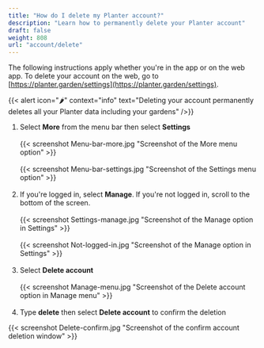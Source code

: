 ```yaml
---
title: "How do I delete my Planter account?"
description: "Learn how to permanently delete your Planter account"
draft: false
weight: 808
url: "account/delete"
---
```


The following instructions apply whether you're in the app or on the web app. To delete your account on the web, go to [https://planter.garden/settings](https://planter.garden/settings).

{{< alert icon="🌶️" context="info" text="Deleting your account permanently deletes all your Planter data including your gardens" />}}

1. Select **More** from the menu bar then select **Settings**<br /><br />
{{< screenshot Menu-bar-more.jpg "Screenshot of the More menu option" >}}<br /><br />
{{< screenshot Menu-bar-settings.jpg "Screenshot of the Settings menu option" >}}<br /><br />
2. If you're logged in, select **Manage**. If you're not logged in, scroll to the bottom of the screen.<br /><br />
{{< screenshot Settings-manage.jpg "Screenshot of the Manage option in Settings" >}}<br /><br />
{{< screenshot Not-logged-in.jpg "Screenshot of the Manage option in Settings" >}}<br /><br />
3. Select **Delete account**<br /><br />
{{< screenshot Manage-menu.jpg "Screenshot of the Delete account option in Manage menu" >}}<br /><br />
4. Type **delete** then select **Delete account** to confirm the deletion


{{< screenshot Delete-confirm.jpg "Screenshot of the confirm account deletion window" >}}
